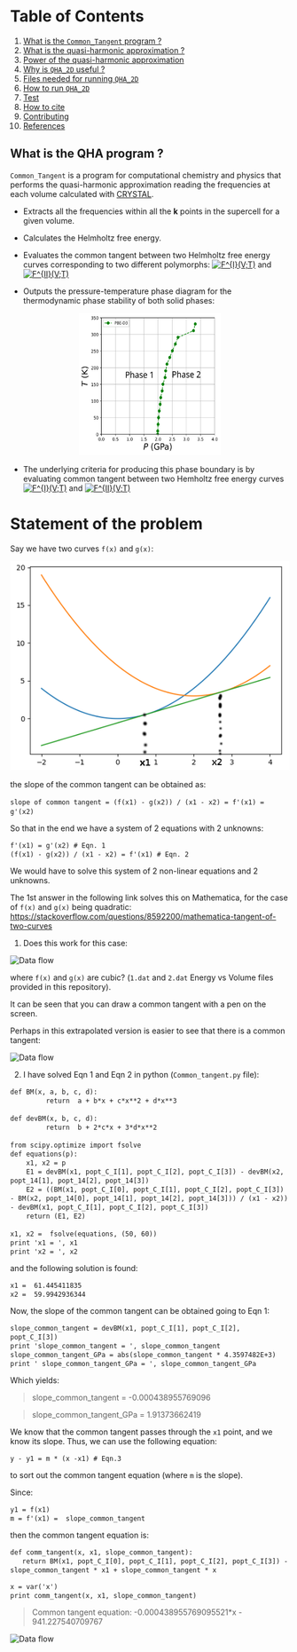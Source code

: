 #

# Table of Contents

<!-- - [What is the QHA program ?](#WhatisQHA)
- [What is the quasi-harmonic approximation ?](#Whatisquasi) -->
1. [What is the `Common_Tangent` program ?](#example)
2. [What is the quasi-harmonic approximation ?](#example2)
3. [Power of the quasi-harmonic approximation](#example3)
4. [Why is `QHA_2D` useful ?](#example4)
5. [Files needed for running `QHA_2D`](#example5)
6. [How to run `QHA_2D`](#example6)
7. [Test](#example7)
8. [How to cite](#example8)
9. [Contributing](#example9)
10. [References](#example10)


<a name="example"></a>
## What is the QHA program ?

 `Common_Tangent` is a program for computational chemistry and physics that
performs the quasi-harmonic approximation reading the frequencies at each volume calculated with [CRYSTAL](http://www.crystal.unito.it/index.php).

* Extracts all the frequencies within all the **k** points in the supercell for a given volume.

* Calculates the Helmholtz free energy.

* Evaluates the common tangent between two 
Helmholtz free energy curves corresponding to two different polymorphs: 
<a href="https://www.codecogs.com/eqnedit.php?latex=F^{I}(V;T)" target="_blank"><img src="https://latex.codecogs.com/gif.latex?F^{I}(V;T)" title="F^{I}(V;T)" /></a> and <a href="https://www.codecogs.com/eqnedit.php?latex=F^{II}(V;T)" target="_blank"><img src="https://latex.codecogs.com/gif.latex?F^{II}(V;T)" title="F^{II}(V;T)" /></a>

* Outputs the pressure-temperature phase diagram for the thermodynamic phase stability of both solid phases:

<!--<img  align="center" src="https://github.com/DavidCdeB/QHA_2D/blob/master/Images_for_README_md/PT_phase_Boundary_edit.png" width="256" height="256" title="Github Logo"> -->
<p align="center">
  <img width="256" height="256" src="https://github.com/DavidCdeB/QHA_2D/blob/master/Images_for_README_md/PT_phase_Boundary.svg">
</p>


* The underlying criteria for producing this phase boundary is
by evaluating common tangent between two Hemholtz free energy curves
<a href="https://www.codecogs.com/eqnedit.php?latex=F^{I}(V;T)" target="_blank"><img src="https://latex.codecogs.com/gif.latex?F^{I}(V;T)" title="F^{I}(V;T)" /></a> and <a href="https://www.codecogs.com/eqnedit.php?latex=F^{II}(V;T)" target="_blank"><img src="https://latex.codecogs.com/gif.latex?F^{II}(V;T)" title="F^{II}(V;T)" /></a>


# Statement of the problem

Say we have two curves `f(x)` and `g(x)`:

![Data flow](https://github.com/DavidCdeB/Common_Tangent/blob/master/Images_for_README_md/x1x2_small.png)

the slope of the common tangent can be obtained as:

```slope of common tangent = (f(x1) - g(x2)) / (x1 - x2) = f'(x1) = g'(x2)```

So that in the end we have a system of 2 equations with 2 unknowns:

```
f'(x1) = g'(x2) # Eqn. 1
(f(x1) - g(x2)) / (x1 - x2) = f'(x1) # Eqn. 2
```
We would have to solve this system of 2 non-linear equations and 2 unknowns.

The 1st answer in the following link solves this on Mathematica, for the case of `f(x)` and `g(x)` being quadratic:
https://stackoverflow.com/questions/8592200/mathematica-tangent-of-two-curves

1) Does this work for this case:

![Data flow](https://github.com/DavidCdeB/Common_Tangent/blob/master/Images_for_README_md/plots_names.png)

where `f(x)` and `g(x)` are cubic? (`1.dat` and `2.dat` Energy vs Volume files provided in this repository). 

It can be seen that you can draw a common tangent with a pen on the screen.

Perhaps in this extrapolated version is easier to see that there is a common tangent:

![Data flow](https://github.com/DavidCdeB/Common_Tangent/blob/master/Images_for_README_md/plots_extrap.png)

2) I have solved Eqn 1 and Eqn 2 in python (`Common_tangent.py` file): 

```
def BM(x, a, b, c, d):
         return  a + b*x + c*x**2 + d*x**3

def devBM(x, b, c, d):
         return  b + 2*c*x + 3*d*x**2

from scipy.optimize import fsolve
def equations(p):
    x1, x2 = p
    E1 = devBM(x1, popt_C_I[1], popt_C_I[2], popt_C_I[3]) - devBM(x2, popt_14[1], popt_14[2], popt_14[3])
    E2 = ((BM(x1, popt_C_I[0], popt_C_I[1], popt_C_I[2], popt_C_I[3]) - BM(x2, popt_14[0], popt_14[1], popt_14[2], popt_14[3])) / (x1 - x2)) - devBM(x1, popt_C_I[1], popt_C_I[2], popt_C_I[3])
    return (E1, E2)

x1, x2 =  fsolve(equations, (50, 60))
print 'x1 = ', x1
print 'x2 = ', x2

```

and the following solution is found: 

```
x1 =  61.445411835
x2 =  59.9942936344
```
Now, the slope of the common tangent can be obtained going to Eqn 1:

```
slope_common_tangent = devBM(x1, popt_C_I[1], popt_C_I[2], popt_C_I[3])
print 'slope_common_tangent = ', slope_common_tangent
slope_common_tangent_GPa = abs(slope_common_tangent * 4.3597482E+3)
print ' slope_common_tangent_GPa = ', slope_common_tangent_GPa
```
Which yields:

> slope_common_tangent =  -0.000438955769096

> slope_common_tangent_GPa =  1.91373662419

We know that the common tangent passes through the `x1` point, and we know its slope. Thus, we can use the following equation:

    y - y1 = m * (x -x1) # Eqn.3 

to sort out the common tangent equation (where `m` is the slope).

Since:

    y1 = f(x1)
    m = f'(x1) =  slope_common_tangent

then the common tangent equation is:

```
def comm_tangent(x, x1, slope_common_tangent):
   return BM(x1, popt_C_I[0], popt_C_I[1], popt_C_I[2], popt_C_I[3]) - slope_common_tangent * x1 + slope_common_tangent * x
```
```
x = var('x')
print comm_tangent(x, x1, slope_common_tangent)
```
> Common tangent equation: -0.000438955769095521*x - 941.227540709767

![Data flow](https://github.com/DavidCdeB/Common_Tangent/blob/master/Images_for_README_md/slope.png)

